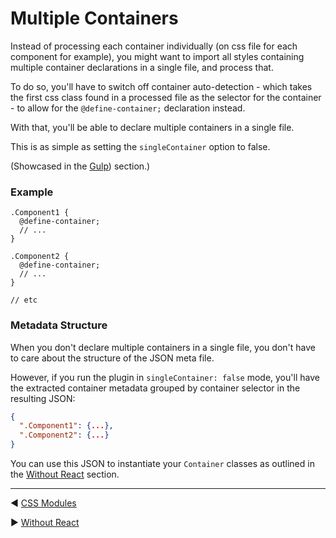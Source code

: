 # Multiple Containers

Instead of processing each container individually (on css file for each component
for example), you might want to import all styles containing multiple container
declarations in a single file, and process that.

To do so, you'll have to switch off container auto-detection - which takes the
first css class found in a processed file as the selector for the container - to
allow for the `@define-container;` declaration instead.

With that, you'll be able to declare multiple containers in a single file.

This is as simple as setting the `singleContainer` option to false.

(Showcased in the [Gulp](gulp.md)) section.)

### Example

```pcss
.Component1 {
  @define-container;
  // ...
}

.Component2 {
  @define-container;
  // ...
}

// etc
```

### Metadata Structure

When you don't declare multiple containers in a single file, you don't have to
care about the structure of the JSON meta file.

However, if you run the plugin in `singleContainer: false` mode, you'll have the
extracted container metadata grouped by container selector in the resulting JSON:

```json
{
  ".Component1": {...},
  ".Component2": {...}
}
```

You can use this JSON to instantiate your `Container` classes as outlined in the
[Without React](without-react.md) section.

---

◀️️ [CSS Modules](css-modules.md)

▶️️ [Without React](without-react.md)

